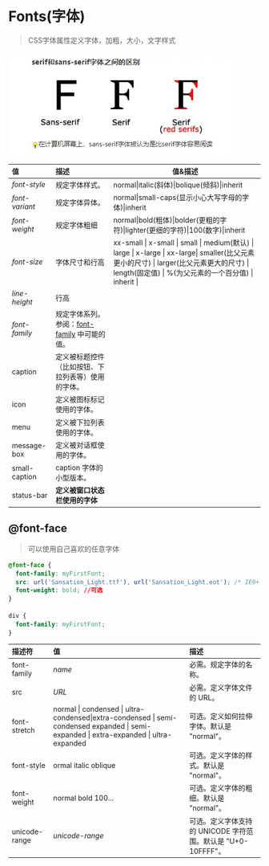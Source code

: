 # Fonts(字体)

> CSS字体属性定义字体，加粗，大小，文字样式

![](./.assets/css-basis-2022-11-22-09-25-43.png)

| 值             | 描述                                                         | 值&描述                                                      |
| :------------- | :----------------------------------------------------------- | ------------------------------------------------------------ |
| *font-style*   | 规定字体样式。                                               | normal\|italic(斜体)\|bolique(倾斜)\|inherit                 |
| *font-variant* | 规定字体异体。                                               | normal\|small-caps(显示小心大写字母的字体)\|inherit          |
| *font-weight*  | 规定字体粗细                                                 | normal\|bold(粗体)\|bolder(更粗的字符)\|lighter(更细的字符)\|100(数字)\|inherit |
| *font-size*    | 字体尺寸和行高                                               | xx-small \| x-small \| small \| medium(默认) \| large \| x-large \| xx-large\| smaller(比父元素更小的尺寸) \| larger(比父元素更大的尺寸) \| length(固定值) \| %(为父元素的一个百分值) \| inherit \| |
| *line-height*  | 行高                                                         |                                                              |
| *font-family*  | 规定字体系列。参阅：[font-family](https://www.w3cschool.cn/cssref/pr-font-font-family.html) 中可能的值。 |                                                              |
| caption        | 定义被标题控件（比如按钮、下拉列表等）使用的字体。           |                                                              |
| icon           | 定义被图标标记使用的字体。                                   |                                                              |
| menu           | 定义被下拉列表使用的字体。                                   |                                                              |
| message-box    | 定义被对话框使用的字体。                                     |                                                              |
| small-caption  | caption 字体的小型版本。                                     |                                                              |
| status-bar     | **定义被窗口状态栏使用的字体**                               |                                                              |

## @font-face

> 可以使用自己喜欢的任意字体

```css
@font-face {
  font-family: myFirstFont;
  src: url('Sansation_Light.ttf'), url('Sansation_Light.eot'); /* IE9+ */
  font-weight: bold; //可选
}

div {
  font-family: myFirstFont;
}
```

| 描述符        | 值                                                                                                                                      | 描述                                                         |
| :------------ | :-------------------------------------------------------------------------------------------------------------------------------------- | :----------------------------------------------------------- |
| font-family   | *name*                                                                                                                                  | 必需。规定字体的名称。                                       |
| src           | *URL*                                                                                                                                   | 必需。定义字体文件的 URL。                                   |
| font-stretch  | normal \| condensed \| ultra-condensed\|extra-condensed \| semi-condensed expanded \| semi-expanded \| extra-expanded \| ultra-expanded | 可选。定义如何拉伸字体。默认是 "normal"。                    |
| font-style    | ormal italic oblique                                                                                                                    | 可选。定义字体的样式。默认是 "normal"。                      |
| font-weight   | normal bold 100...                                                                                                                      | 可选。定义字体的粗细。默认是 "normal"。                      |
| unicode-range | *unicode-range*                                                                                                                         | 可选。定义字体支持的 UNICODE 字符范围。默认是 "U+0-10FFFF"。 |

